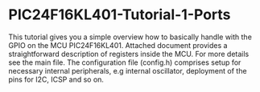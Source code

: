 # PIC24F16KL401-Tutorial-1-Ports
This tutorial gives you a simple overview how to basically handle with the GPIO on the MCU PIC24F16KL401.
Attached document provides a straightforward description of registers inside the MCU.
For more details see the main file.
The configuration file (config.h) comprises setup for necessary internal peripherals, e.g internal oscillator, deployment of the pins for I2C, ICSP and so on.
